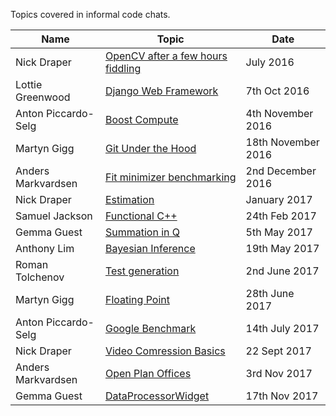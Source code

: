 Topics covered in informal code chats.

Name | Topic | Date
--- | --- | --- |
Nick Draper | [OpenCV after a few hours fiddling](https://docs.google.com/presentation/d/1o2zA2BiEVf9snE2ieivyo_BOtTcYNdKZHKkCBJCuTZ8/edit?usp=sharing) | July 2016 |
Lottie Greenwood | [Django Web Framework](MaterialPresented/Django-Web-Framework-7thOct2016-greenwood.pptx) | 7th Oct 2016 |
Anton Piccardo-Selg | [Boost Compute](https://antonpiccardoselg.github.io/slides/boost_compute/#/) | 4th November 2016 |
Martyn Gigg | [Git Under the Hood](MaterialPresented/git-under-the-hood.pdf) | 18th November 2016 |
Anders Markvardsen | [Fit minimizer benchmarking](MaterialPresented/Fit-minimizer-benchmarking-2ndDec2016-markvardsen.pptx) | 2nd December 2016 |
Nick Draper | [Estimation](https://docs.google.com/presentation/d/1T6k3G5dkapNhmgq2ak2WDn3jQkiuLkAFo9wfFCDzyis/edit?usp=sharing) | January 2017 |
Samuel Jackson | [Functional C++](http://slides.com/samueljackson-1/deck) | 24th Feb 2017 |
Gemma Guest | [Summation in Q](http://slides.com/gemmaguest/summation_in_q) | 5th May 2017 |
Anthony Lim | [Bayesian Inference](MaterialPresented/bays.pptx) | 19th May 2017 |
Roman Tolchenov | [Test generation](https://gitpitch.com/mantid-roman/testingtalk) | 2nd June 2017 |
Martyn Gigg | [Floating Point](MaterialPresented/how-are-real-numbers-represented-by-a-computer.pdf) | 28th June 2017 |
Anton Piccardo-Selg | [Google Benchmark](https://antonpiccardoselg.github.io/slides/micro_benchmarking/#/) | 14th July 2017 |
Nick Draper | [Video Comression Basics](MaterialPresented/videocompressionbasics-mpeg2.ppt) | 22 Sept 2017 |
Anders Markvardsen | [Open Plan Offices](MaterialPresented/Open_plan_office.pptx) | 3rd Nov 2017 |
Gemma Guest | [DataProcessorWidget](https://prezi.com/p/ef7djewu94vr/) | 17th Nov 2017
